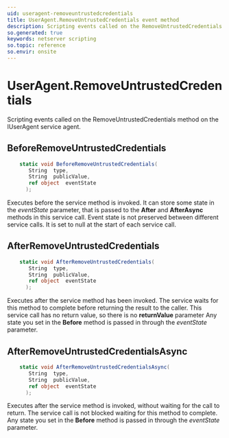 ```yaml
---
uid: useragent-removeuntrustedcredentials
title: UserAgent.RemoveUntrustedCredentials event method
description: Scripting events called on the RemoveUntrustedCredentials method on the UserAgent service agent.
so.generated: true
keywords: netserver scripting
so.topic: reference
so.envir: onsite
---
```

# UserAgent.RemoveUntrustedCredentials

Scripting events called on the <see cref='M:IUserAgent.RemoveUntrustedCredentials'>RemoveUntrustedCredentials</see> method on the <see cref='IUserAgent'>IUserAgent</see>  service agent.

## BeforeRemoveUntrustedCredentials
```cs
    static void BeforeRemoveUntrustedCredentials(
       String  type,
       String  publicValue,
       ref object  eventState
      );
```
Executes before the service method is invoked.
It can store some state in the *eventState* parameter, that is passed to the **After** and **AfterAsync** methods in this service call.
Event state is not preserved between different service calls. It is set to null at the start of each service call.
## AfterRemoveUntrustedCredentials
```cs
    static void AfterRemoveUntrustedCredentials(
       String  type,
       String  publicValue,
       ref object  eventState
      );
```
Executes after the service method has been invoked. The service waits for this method to complete before returning the result to the caller.
This service call has no return value, so there is no **returnValue** parameter
Any state you set in the **Before** method is passed in through the *eventState* parameter.
## AfterRemoveUntrustedCredentialsAsync
```cs
    static void AfterRemoveUntrustedCredentialsAsync(
       String  type,
       String  publicValue,
       ref object  eventState
      );
```
Executes after the service method is invoked, without waiting for the call to return.
The service call is not blocked waiting for this method to complete.
Any state you set in the **Before** method is passed in through the *eventState* parameter.

